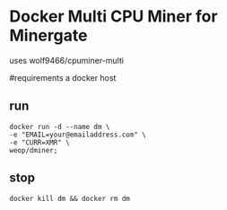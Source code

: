 # Docker Multi CPU Miner for Minergate

uses wolf9466/cpuminer-multi

#requirements
a docker host

## run
```
docker run -d --name dm \
-e "EMAIL=your@emailaddress.com" \
-e "CURR=XMR" \
weop/dminer;
```

## stop 
```
docker kill dm && docker rm dm
```
